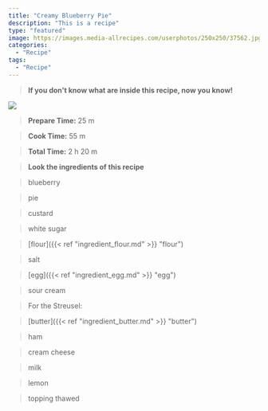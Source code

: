 ```yaml
---
title: "Creamy Blueberry Pie"
description: "This is a recipe"
type: "featured"
image: https://images.media-allrecipes.com/userphotos/250x250/37562.jpg
categories: 
  - "Recipe"
tags: 
  - "Recipe"
---
```



>**If you don't know what are inside this recipe, now you know!**

![](../images/Recipes-Banner.jpg)
> **Prepare Time:** 25 m


> **Cook Time:** 55 m


> **Total Time:** 2 h 20 m

> **Look the ingredients of this recipe**

> blueberry

> pie

> custard

> white sugar

> [flour]({{< ref "ingredient_flour.md" >}} "flour")

> salt

> [egg]({{< ref "ingredient_egg.md" >}} "egg")

> sour cream

> For the Streusel:

> [butter]({{< ref "ingredient_butter.md" >}} "butter")

> ham

> cream cheese

> milk

> lemon

> topping thawed

